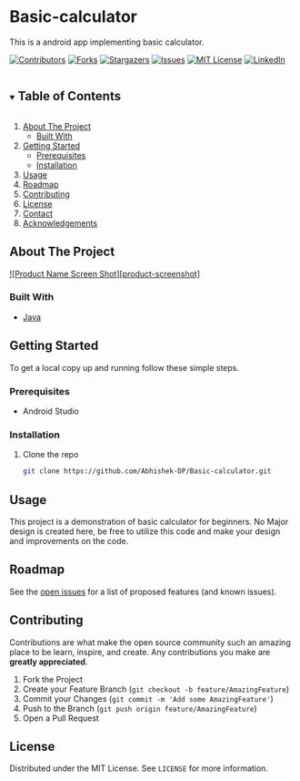 # Basic-calculator
This is a android app implementing basic calculator.

<!--
*** Thanks for checking out the Best-README-Template. If you have a suggestion
*** that would make this better, please fork the repo and create a pull request
*** or simply open an issue with the tag "enhancement".
*** Thanks again! Now go create something AMAZING! :D
***
***
***
*** To avoid retyping too much info. Do a search and replace for the following:
*** github_username, repo_name, twitter_handle, email, project_title, project_description
-->



<!-- PROJECT SHIELDS -->
<!--
*** I'm using markdown "reference style" links for readability.
*** Reference links are enclosed in brackets [ ] instead of parentheses ( ).
*** See the bottom of this document for the declaration of the reference variables
*** for contributors-url, forks-url, etc. This is an optional, concise syntax you may use.
*** https://www.markdownguide.org/basic-syntax/#reference-style-links
-->
[![Contributors][contributors-shield]][contributors-url]
[![Forks][forks-shield]][forks-url]
[![Stargazers][stars-shield]][stars-url]
[![Issues][issues-shield]][issues-url]
[![MIT License][license-shield]][license-url]
[![LinkedIn][linkedin-shield]][linkedin-url]


<!-- TABLE OF CONTENTS -->
<details open="open">
  <summary><h2 style="display: inline-block">Table of Contents</h2></summary>
  <ol>
    <li>
      <a href="#about-the-project">About The Project</a>
      <ul>
        <li><a href="#built-with">Built With</a></li>
      </ul>
    </li>
    <li>
      <a href="#getting-started">Getting Started</a>
      <ul>
        <li><a href="#prerequisites">Prerequisites</a></li>
        <li><a href="#installation">Installation</a></li>
      </ul>
    </li>
    <li><a href="#usage">Usage</a></li>
    <li><a href="#roadmap">Roadmap</a></li>
    <li><a href="#contributing">Contributing</a></li>
    <li><a href="#license">License</a></li>
    <li><a href="#contact">Contact</a></li>
    <li><a href="#acknowledgements">Acknowledgements</a></li>
  </ol>
</details>



<!-- ABOUT THE PROJECT -->
## About The Project

[![Product Name Screen Shot][product-screenshot]](https://user-images.githubusercontent.com/37995825/120203148-5e52cb80-c262-11eb-9947-4a7f17215654.mp4)


### Built With

* [Java](Java)


<!-- GETTING STARTED -->
## Getting Started

To get a local copy up and running follow these simple steps.

### Prerequisites

* Android Studio

### Installation

1. Clone the repo
   ```sh
   git clone https://github.com/Abhishek-DP/Basic-calculator.git
   ```

<!-- USAGE EXAMPLES -->
## Usage

This project is a demonstration of basic calculator for beginners. No Major design is created here, be free to utilize 
this code and make your design and improvements on the code.



<!-- ROADMAP -->
## Roadmap

See the [open issues](https://github.com/Abhishek-DP/Basic-calculator/issues) for a list of proposed features (and known issues).



<!-- CONTRIBUTING -->
## Contributing

Contributions are what make the open source community such an amazing place to be learn, inspire, and create. Any contributions you make are **greatly appreciated**.

1. Fork the Project
2. Create your Feature Branch (`git checkout -b feature/AmazingFeature`)
3. Commit your Changes (`git commit -m 'Add some AmazingFeature'`)
4. Push to the Branch (`git push origin feature/AmazingFeature`)
5. Open a Pull Request



<!-- LICENSE -->
## License

Distributed under the MIT License. See `LICENSE` for more information.






<!-- MARKDOWN LINKS & IMAGES -->
<!-- https://www.markdownguide.org/basic-syntax/#reference-style-links -->
[contributors-shield]: https://img.shields.io/github/contributors/Abhishek-DP/Basic-calculator.svg?style=for-the-badge
[contributors-url]: https://github.com/Abhishek-DP/Basic-calculator/graphs/contributors
[forks-shield]: https://img.shields.io/github/forks/Abhishek-DP/Basic-calculator.svg?style=for-the-badge
[forks-url]: https://github.com/Abhishek-DP/Basic-calculator/network/members
[stars-shield]: https://img.shields.io/github/stars/Abhishek-DP/Basic-calculator.svg?style=for-the-badge
[stars-url]: https://github.com/Abhishek-DP/Basic-calculator/stargazers
[issues-shield]: https://img.shields.io/github/issues/Abhishek-DP/Basic-calculator.svg?style=for-the-badge
[issues-url]: https://github.com/Abhishek-DP/Basic-calculator/issues
[license-shield]: https://img.shields.io/github/license/Abhishek-DP/Basic-calculator.svg?style=for-the-badge
[license-url]: https://github.com/Abhishek-DP/Basic-calculator/blob/master/LICENSE.txt
[linkedin-shield]: https://img.shields.io/badge/-LinkedIn-black.svg?style=for-the-badge&logo=linkedin&colorB=555
[linkedin-url]: https://linkedin.com/in/Abhishek-DP
